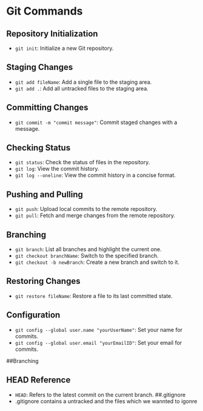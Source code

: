 # Git Commands

## Repository Initialization
- `git init`: Initialize a new Git repository.

## Staging Changes
- `git add fileName`: Add a single file to the staging area.
- `git add .`: Add all untracked files to the staging area.

## Committing Changes
- `git commit -m "commit message"`: Commit staged changes with a message.

## Checking Status
- `git status`: Check the status of files in the repository.
- `git log`: View the commit history.
- `git log --oneline`: View the commit history in a concise format.

## Pushing and Pulling
- `git push`: Upload local commits to the remote repository.
- `git pull`: Fetch and merge changes from the remote repository.

## Branching
- `git branch`: List all branches and highlight the current one.
- `git checkout branchName`: Switch to the specified branch.
- `git checkout -b newBranch`: Create a new branch and switch to it.

## Restoring Changes
- `git restore fileName`: Restore a file to its last committed state.

## Configuration
- `git config --global user.name "yourUserName"`: Set your name for commits.
- `git config --global user.email "yourEmailID"`: Set your email for commits.

##Branching

## HEAD Reference
- `HEAD`: Refers to the latest commit on the current branch.
##.gitignore
- .gitignore contains a untracked and the files which we wannted to igonre
